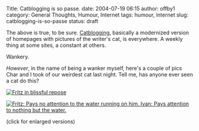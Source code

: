 Title: Catblogging is so passe.
date: 2004-07-19 06:15
author: offby1
category: General Thoughts, Humour, Internet
tags: humour, internet
slug: catblogging-is-so-passe
status: draft

The above is true, to be sure. [Catblogging](http://www.google.com/search?hl=en&lr=&ie=UTF-8&safe=off&q=catblogging&btnG=Search), basically a modernized version of homepages with pictures of the writer's cat, is everywhere. A weekly thing at some sites, a constant at others.

Wankery.

*However*, in the name of being a wanker myself, here's a couple of pics Char and I took of our weirdest cat last night. Tell me, has anyone ever seen a cat do this?

[![Fritz in blissful repose](http://www.offlineblog.com/images/thumb-Bliss.jpg)](http://www.offlineblog.com/images/Bliss.jpg)

[![Fritz: Pays no attention to the water running on him. Ivan: Pays attention to nothing but the water.](http://www.offlineblog.com/images/thumb-Priorities.jpg)](http://www.offlineblog.com/images/Priorities.jpg)

(click for enlarged versions)
